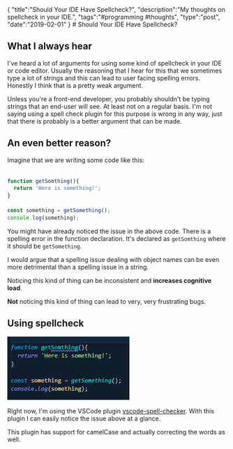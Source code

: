 <steelsky>
{
  "title":"Should Your IDE Have Spellcheck?",
  "description":"My thoughts on spellcheck in your IDE.",
  "tags":"#programming #thoughts",
  "type":"post",
  "date":"2019-02-01"
}
</steelsky>
# Should Your IDE Have Spellcheck?

## What I always hear

I've heard a lot of arguments for using some kind of spellcheck in your IDE or code editor. Usually the reasoning that I hear for this that we sometimes type a lot of strings and this can lead to user facing spelling errors. Honestly I think that is a pretty weak argument. 

Unless you're a front-end developer, you probably shouldn't be typing strings that an end-user will see. At least not on a regular basis. I'm not saying using a spell check plugin for this purpose is wrong in any way, just that there is probably is a better argument that can be made.  


## An even better reason?

Imagine that we are writing some code like this:

```javascript

function getSomthing(){
  return 'Here is something!';
}

const something = getSomething();
console.log(something);

```

You might have already noticed the issue in the above code. There is a spelling error in the function declaration. It's declared as `getSomthing` where it should be `getSomething`.

I would argue that a spelling issue dealing with object names can be even more detrimental than a spelling issue in a string.

Noticing this kind of thing can be inconsistent and **increases cognitive load**. 

**Not** noticing this kind of thing can lead to very, very frustrating bugs. 

## Using spellcheck

![img/spellcheck.png](img/spellcheck.png)

Right now, I'm using the VSCode plugin [vscode-spell-checker](https://github.com/streetsidesoftware/vscode-spell-checker). With this plugin I can easily notice the issue above at a glance. 

This plugin has support for camelCase and actually correcting the words as well. 



